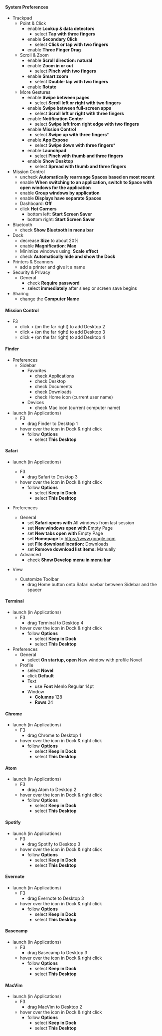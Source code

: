 #### System Preferences
* Trackpad
  * Point & Click
    * enable **Lookup & data detectors**
      * select **Tap with three fingers**
    * enable **Secondary Click**
      * select **Click or tap with two fingers**
    * enable **Three Finger Drag**
  * Scroll & Zoom
    * enable **Scroll direction: natural**
    * enable **Zoom in or out**
      * select **Pinch with two fingers**
    * enable **Smart zoom**
      * select **Double-tap with two fingers**
    * enable **Rotate**
  * More Gestures
    * enable **Swipe between pages**
      * select **Scroll left or right with two fingers**
    * enable **Swipe between full-screen apps**
      * select **Scroll left or right with three fingers**
    * enable **Notification Center**
      * select **Swipe left from right edge with two fingers**
    * enable **Mission Control**
      * select **Swipe up with three fingers***
    * enable **App Expose**
      * select **Swipe down with three fingers***
    * enable **Launchpad**
      * select **Pinch with thumb and three fingers**
    * enable **Show Desktop**
      * select **Spread with thumb and three fingers**
* Mission Control
  * uncheck **Automatically rearrange Spaces based on most recent**
  * enable **When switching to an application, switch to Space with open windows for the application**
  * enable **Group windows by application**
  * enable **Displays have separate Spaces**
  * Dashboard: **Off**
  * click **Hot Corners**
    * bottom left: **Start Screen Saver**
    * bottom right: **Start Screen Saver**
* Bluetooth
  * check **Show Bluetooth in menu bar**
* Dock
  * decrease **Size** to about 20%
  * enable **Magnification**:  **Max**
  * Minimize windows using: **Scale effect**
  * check **Automatically hide and show the Dock**
* Printers & Scanners
  * add a printer and give it a name
* Security & Privacy
  * General
    * check **Require password**
    * select **immediately** after sleep or screen save begins
* Sharing
  * change the **Computer Name**

#### Mission Control
* F3
  * click **+** (on the far right) to add Desktop 2
  * click **+** (on the far right) to add Desktop 3
  * click **+** (on the far right) to add Desktop 4

#### Finder
* Preferences
  * Sidebar
    * Favorites
      * check Applications
      * check Desktop
      * check Documents
      * check Downloads
      * check Home icon (current user name)
    * Devices
      * check Mac icon (current computer name)
* launch (in Applications)
  * F3
    * drag Finder to Desktop 1
  * hover over the icon in Dock & right click
    * follow **Options**
      * select **This Desktop**

#### Safari
* launch (in Applications)
  * F3
    * drag Safari to Desktop 3
  * hover over the icon in Dock & right click
    * follow **Options**
      * select **Keep in Dock**
      * select **This Desktop**

* Preferences
  * General
    * set **Safari opens with** All windows from last session
    * set **New windows open with** Empty Page
    * set **New tabs open with** Empty Page
    * set **Homepage** to https://www.google.com
    * set **File download location:** Downloads
    * set **Remove download list items:** Manually
  * Advanced
    * check **Show Develop menu in menu bar**
* View
  * Customize Toolbar
    * drag Home button onto Safari navbar between Sidebar and the spacer

#### Terminal
* launch (in Applications)
  * F3
    * drag Terminal to Desktop 4
  * hover over the icon in Dock & right click
    * follow **Options**
      * select **Keep in Dock**
      * select **This Desktop**
* Preferences
  * General
    * select **On startup, open** New window with profile Novel
  * Profile
    * select **Novel**
    * click **Default**
    * Text
      * use **Font** Menlo Regular 14pt
    * Window
      * **Columns** 128
      * **Rows** 24

#### Chrome
* launch (in Applications)
  * F3
    * drag Chrome to Desktop 1
  * hover over the icon in Dock & right click
    * follow **Options**
      * select **Keep in Dock**
      * select **This Desktop**

#### Atom
* launch (in Applications)
  * F3
    * drag Atom to Desktop 2
  * hover over the icon in Dock & right click
    * follow **Options**
      * select **Keep in Dock**
      * select **This Desktop**

#### Spotify
* launch (in Applications)
  * F3
    * drag Spotify to Desktop 3
  * hover over the icon in Dock & right click
    * follow **Options**
      * select **Keep in Dock**
      * select **This Desktop**

#### Evernote
* launch (in Applications)
  * F3
    * drag Evernote to Desktop 3
  * hover over the icon in Dock & right click
    * follow **Options**
      * select **Keep in Dock**
      * select **This Desktop**

#### Basecamp
* launch (in Applications)
  * F3
    * drag Basecamp to Desktop 3
  * hover over the icon in Dock & right click
    * follow **Options**
      * select **Keep in Dock**
      * select **This Desktop**

#### MacVim
* launch (in Applications)
  * F3
    * drag MacVim to Desktop 2
  * hover over the icon in Dock & right click
    * follow **Options**
      * select **Keep in Dock**
      * select **This Desktop**
